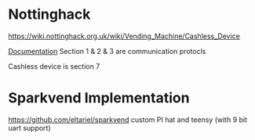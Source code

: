 # Nottinghack
https://wiki.nottinghack.org.uk/wiki/Vending_Machine/Cashless_Device

[Documentation](MDB_3.0.pdf)
Section 1 & 2 & 3 are communication protocls

Cashless device is section 7

# Sparkvend Implementation
https://github.com/eltariel/sparkvend
custom PI hat and teensy (with 9 bit uart support)


